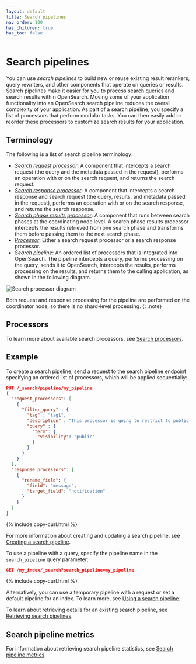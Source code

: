 ```yaml
---
layout: default
title: Search pipelines
nav_order: 100
has_children: true
has_toc: false
---
```


# Search pipelines

You can use _search pipelines_ to build new or reuse existing result rerankers, query rewriters, and other components that operate on queries or results. Search pipelines make it easier for you to process search queries and search results within OpenSearch. Moving some of your application functionality into an OpenSearch search pipeline reduces the overall complexity of your application. As part of a search pipeline, you specify a list of processors that perform modular tasks. You can then easily add or reorder these processors to customize search results for your application. 

## Terminology

The following is a list of search pipeline terminology:

* [_Search request processor_]({{site.url}}{{site.baseurl}}/search-plugins/search-pipelines/search-processors#search-request-processors): A component that intercepts a search request (the query and the metadata passed in the request), performs an operation with or on the search request, and returns the search request.
* [_Search response processor_]({{site.url}}{{site.baseurl}}/search-plugins/search-pipelines/search-processors#search-response-processors): A component that intercepts a search response and search request (the query, results, and metadata passed in the request), performs an operation with or on the search response, and returns the search response.
* [_Search phase results processor_]({{site.url}}{{site.baseurl}}/search-plugins/search-pipelines/search-processors#search-phase-results-processors): A component that runs between search phases at the coordinating node level. A search phase results processor intercepts the results retrieved from one search phase and transforms them before passing them to the next search phase.
* [_Processor_]({{site.url}}{{site.baseurl}}/search-plugins/search-pipelines/search-processors/): Either a search request processor or a search response processor.
* _Search pipeline_: An ordered list of processors that is integrated into OpenSearch. The pipeline intercepts a query, performs processing on the query, sends it to OpenSearch, intercepts the results, performs processing on the results, and returns them to the calling application, as shown in the following diagram. 

![Search processor diagram]({{site.url}}{{site.baseurl}}/images/search-pipelines.png)

Both request and response processing for the pipeline are performed on the coordinator node, so there is no shard-level processing.
{: .note}

## Processors

To learn more about available search processors, see [Search processors]({{site.url}}{{site.baseurl}}/search-plugins/search-pipelines/search-processors/).


## Example

To create a search pipeline, send a request to the search pipeline endpoint specifying an ordered list of processors, which will be applied sequentially:

```json
PUT /_search/pipeline/my_pipeline 
{
  "request_processors": [
    {
      "filter_query" : {
        "tag" : "tag1",
        "description" : "This processor is going to restrict to publicly visible documents",
        "query" : {
          "term": {
            "visibility": "public"
          }
        }
      }
    }
  ],
  "response_processors": [
    {
      "rename_field": {
        "field": "message",
        "target_field": "notification"
      }
    }
  ]
}
```
{% include copy-curl.html %}

For more information about creating and updating a search pipeline, see [Creating a search pipeline]({{site.url}}{{site.baseurl}}/search-plugins/search-pipelines/creating-search-pipeline/). 

To use a pipeline with a query, specify the pipeline name in the `search_pipeline` query parameter:

```json
GET /my_index/_search?search_pipeline=my_pipeline
```
{% include copy-curl.html %}

Alternatively, you can use a temporary pipeline with a request or set a default pipeline for an index. To learn more, see [Using a search pipeline]({{site.url}}{{site.baseurl}}/search-plugins/search-pipelines/using-search-pipeline/).

To learn about retrieving details for an existing search pipeline, see [Retrieving search pipelines]({{site.url}}{{site.baseurl}}/search-plugins/search-pipelines/retrieving-search-pipeline/).


## Search pipeline metrics

For information about retrieving search pipeline statistics, see [Search pipeline metrics]({{site.url}}{{site.baseurl}}/search-plugins/search-pipelines/search-pipeline-metrics/).